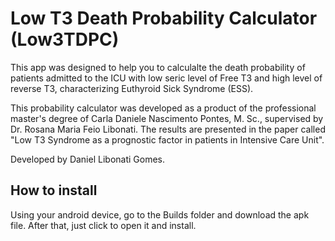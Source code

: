 # Low T3 Death Probability Calculator (Low3TDPC)
This app was designed to help you to calculalte  the death probability of patients admitted to the ICU with low seric level of Free T3 and high level of reverse T3, characterizing Euthyroid Sick Syndrome (ESS).

This probability calculator was developed as a product of the professional master's degree of Carla Daniele Nascimento Pontes, M. Sc., supervised by Dr. Rosana Maria Feio Libonati. The results are presented in the paper called "Low T3 Syndrome as a prognostic factor in patients in Intensive Care Unit".

Developed by Daniel Libonati Gomes.

## How to install
Using your android device, go to the Builds folder and download the apk file. After that, just click to open it and install. 
